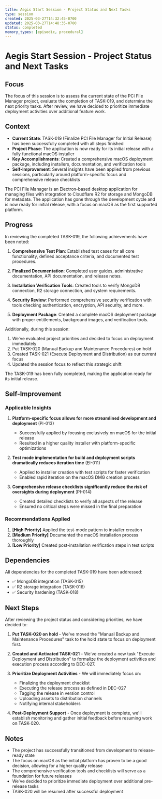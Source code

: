 ```yaml
---
title: Aegis Start Session - Project Status and Next Tasks
type: session
created: 2025-03-27T14:32:45-0700
updated: 2025-03-27T14:48:35-0700
status: completed
memory_types: [episodic, procedural]
---
```


# Aegis Start Session - Project Status and Next Tasks

## Focus

The focus of this session is to assess the current state of the PCI File Manager project, evaluate the completion of TASK-019, and determine the next priority tasks. After review, we have decided to prioritize immediate deployment activities over additional feature work.

## Context

- **Current State**: TASK-019 (Finalize PCI File Manager for Initial Release) has been successfully completed with all steps finished
- **Project Phase**: The application is now ready for its initial release with a fully functional macOS installer
- **Key Accomplishments**: Created a comprehensive macOS deployment package, including installers, documentation, and verification tools
- **Self-Improvement**: Several insights have been applied from previous sessions, particularly around platform-specific focus and comprehensive release checklists

The PCI File Manager is an Electron-based desktop application for managing files with integration to Cloudflare R2 for storage and MongoDB for metadata. The application has gone through the development cycle and is now ready for initial release, with a focus on macOS as the first supported platform.

## Progress

In reviewing the completed TASK-019, the following achievements have been noted:

1. **Comprehensive Test Plan**: Established test cases for all core functionality, defined acceptance criteria, and documented test procedures.

2. **Finalized Documentation**: Completed user guides, administrative documentation, API documentation, and release notes.

3. **Installation Verification Tools**: Created tools to verify MongoDB connection, R2 storage connection, and system requirements.

4. **Security Review**: Performed comprehensive security verification with tools checking authentication, encryption, API security, and more.

5. **Deployment Package**: Created a complete macOS deployment package with proper entitlements, background images, and verification tools.

Additionally, during this session:

1. We've evaluated project priorities and decided to focus on deployment immediately
2. Put TASK-020 (Manual Backup and Maintenance Procedures) on hold
3. Created TASK-021 (Execute Deployment and Distribution) as our current focus
4. Updated the session focus to reflect this strategic shift

The TASK-019 has been fully completed, making the application ready for its initial release.

## Self-Improvement

### Applicable Insights

1. **Platform-specific focus allows for more streamlined development and deployment** (PI-013)
   - Successfully applied by focusing exclusively on macOS for the initial release
   - Resulted in a higher quality installer with platform-specific optimizations

2. **Test mode implementation for build and deployment scripts dramatically reduces iteration time** (EI-011)
   - Applied to installer creation with test scripts for faster verification
   - Enabled rapid iteration on the macOS DMG creation process

3. **Comprehensive release checklists significantly reduce the risk of oversights during deployment** (PI-014)
   - Created detailed checklists to verify all aspects of the release
   - Ensured no critical steps were missed in the final preparation

### Recommendations Applied

1. **[High Priority]** Applied the test-mode pattern to installer creation
2. **[Medium Priority]** Documented the macOS installation process thoroughly
3. **[Low Priority]** Created post-installation verification steps in test scripts

## Dependencies

All dependencies for the completed TASK-019 have been addressed:
- ✅ MongoDB integration (TASK-015)
- ✅ R2 storage integration (TASK-016)
- ✅ Security hardening (TASK-018)

## Next Steps

After reviewing the project status and considering priorities, we have decided to:

1. **Put TASK-020 on hold** - We've moved the "Manual Backup and Maintenance Procedures" task to the hold state to focus on deployment first. 

2. **Created and Activated TASK-021** - We've created a new task "Execute Deployment and Distribution" to formalize the deployment activities and execution process according to DEC-027.

3. **Prioritize Deployment Activities** - We will immediately focus on:
   - Finalizing the deployment checklist
   - Executing the release process as defined in DEC-027
   - Tagging the release in version control
   - Uploading assets to distribution channels
   - Notifying internal stakeholders

4. **Post-Deployment Support** - Once deployment is complete, we'll establish monitoring and gather initial feedback before resuming work on TASK-020.

## Notes

- The project has successfully transitioned from development to release-ready state
- The focus on macOS as the initial platform has proven to be a good decision, allowing for a higher quality release
- The comprehensive verification tools and checklists will serve as a foundation for future releases
- We've decided to prioritize immediate deployment over additional pre-release tasks
- TASK-020 will be resumed after successful deployment 